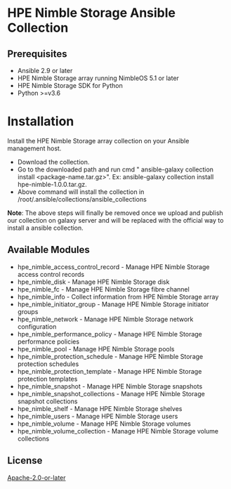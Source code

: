 # HPE Nimble Storage Ansible Collection

## Prerequisites

- Ansible 2.9 or later
- HPE Nimble Storage array running NimbleOS 5.1 or later
- HPE Nimble Storage SDK for Python
- Python >=v3.6

# Installation

Install the HPE Nimble Storage array collection on your Ansible management host.

- Download the collection.
- Go to the downloaded path and run cmd " ansible-galaxy collection install <package-name.tar.gz>". Ex: ansible-galaxy collection install hpe-nimble-1.0.0.tar.gz.
- Above command will install the collection in /root/.ansible/collections/ansible_collections

**Note**: The above steps will finally be removed once we upload and publish our collection on galaxy server and will be replaced with the official way to install a ansible collection.

## Available Modules

- hpe_nimble_access_control_record - Manage HPE Nimble Storage access control records
- hpe_nimble_disk - Manage HPE Nimble Storage disk
- hpe_nimble_fc - Manage HPE Nimble Storage fibre channel
- hpe_nimble_info - Collect information from HPE Nimble Storage array
- hpe_nimble_initiator_group - Manage HPE Nimble Storage initiator groups
- hpe_nimble_network - Manage HPE Nimble Storage network configuration
- hpe_nimble_performance_policy - Manage HPE Nimble Storage performance policies
- hpe_nimble_pool - Manage HPE Nimble Storage pools
- hpe_nimble_protection_schedule - Manage HPE Nimble Storage protection schedules
- hpe_nimble_protection_template - Manage HPE Nimble Storage protection templates
- hpe_nimble_snapshot - Manage HPE Nimble Storage snapshots
- hpe_nimble_snapshot_collections - Manage HPE Nimble Storage snapshot collections
- hpe_nimble_shelf - Manage HPE Nimble Storage shelves
- hpe_nimble_users -  Manage HPE Nimble Storage users
- hpe_nimble_volume -  Manage HPE Nimble Storage volumes
- hpe_nimble_volume_collection - Manage HPE Nimble Storage volume collections

## License

[Apache-2.0-or-later](http://www.apache.org/licenses/LICENSE-2.0)

